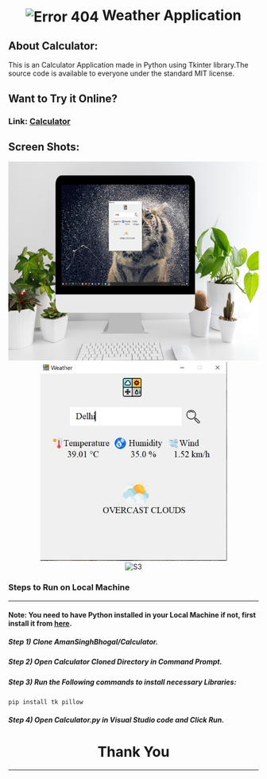 <div align="center">
  <h1 align="center"><img align="center" src="weather-news.ico" alt="Error 404" height="80"> Weather Application</h1>
</div>

## About Calculator:
This is an Calculator Application made in Python using Tkinter library.The source code is available to everyone under the standard MIT license.

## Want to Try it Online?
### Link: <a href="https://replit.com/@Aman-SinghSing4/Calculator#Calculator.py">Calculator</a>

## Screen Shots:
<div align="center">
  <img src="./images/S1.JPG" height="400"  alt="S1">
</div>
<div align="center">
  <img src="./images/S2.JPG" height="400"  alt="S2">
</div>
<div align="center">
  <img src="./images/S3.JPG" height="400"  alt="S3">
</div>

### Steps to Run on Local Machine

***

#### Note: You need to have Python installed in your Local Machine if not, first install it from <a href="https://www.python.org/downloads/windows/">here</a>.
##### Step 1) Clone AmanSinghBhogal/Calculator.
##### Step 2) Open Calculator Cloned Directory in Command Prompt.
##### Step 3) Run the Following commands to install necessary Libraries:
```
pip install tk pillow
```
##### Step 4) Open Calculator.py in Visual Studio code and Click Run.


<h1 align="center">Thank You</h1>

***